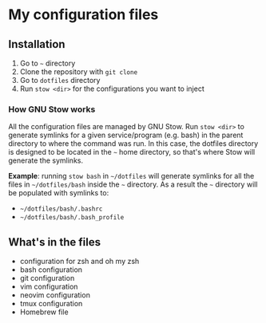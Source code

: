 # My configuration files

## Installation

1. Go to `~` directory
2. Clone the repository with `git clone`
3. Go to `dotfiles` directory
4. Run `stow <dir>` for the configurations you want to inject

### How GNU Stow works
All the configuration files are managed by GNU Stow. Run `stow <dir>` to
generate symlinks for a given service/program (e.g. bash) in the parent
directory to where the command was run. In this case, the dotfiles
directory is designed to be located in the `~` home directory, so that's
where Stow will generate the symlinks.

**Example**: running `stow bash` in `~/dotfiles` will generate symlinks for
all the files in `~/dotfiles/bash` inside the `~` directory.
As a result the `~` directory will be populated with symlinks to:
 - `~/dotfiles/bash/.bashrc`
 - `~/dotfiles/bash/.bash_profile`

## What's in the files
 - configuration for zsh and oh my zsh
 - bash configuration
 - git configuration
 - vim configuration
 - neovim configuration
 - tmux configuration
 - Homebrew file
